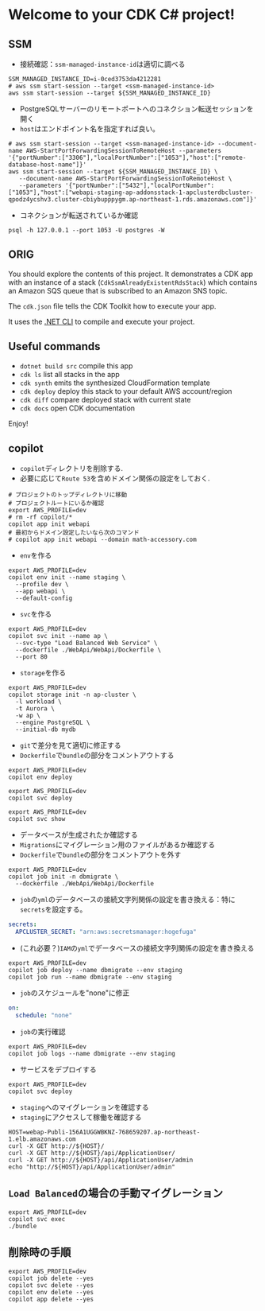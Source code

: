 # Welcome to your CDK C# project!

## SSM

- 接続確認：`ssm-managed-instance-id`は適切に調べる

```shell
SSM_MANAGED_INSTANCE_ID=i-0ced3753da4212281
# aws ssm start-session --target <ssm-managed-instance-id>
aws ssm start-session --target ${SSM_MANAGED_INSTANCE_ID}
```

- PostgreSQLサーバーのリモートポートへのコネクション転送セッションを開く
- `host`はエンドポイント名を指定すれば良い。

```shell
# aws ssm start-session --target <ssm-managed-instance-id> --document-name AWS-StartPortForwardingSessionToRemoteHost --parameters '{"portNumber":["3306"],"localPortNumber":["1053"],"host":["remote-database-host-name"]}'
aws ssm start-session --target ${SSM_MANAGED_INSTANCE_ID} \
   --document-name AWS-StartPortForwardingSessionToRemoteHost \
   --parameters '{"portNumber":["5432"],"localPortNumber":["1053"],"host":["webapi-staging-ap-addonsstack-1-apclusterdbcluster-qpodz4ycshv3.cluster-cbiybupppygm.ap-northeast-1.rds.amazonaws.com"]}'
````

- コネクションが転送されているか確認

```shell
psql -h 127.0.0.1 --port 1053 -U postgres -W
```

## ORIG
You should explore the contents of this project. It demonstrates a CDK app with an instance of a stack (`CdkSsmAlreadyExistentRdsStack`)
which contains an Amazon SQS queue that is subscribed to an Amazon SNS topic.

The `cdk.json` file tells the CDK Toolkit how to execute your app.

It uses the [.NET CLI](https://docs.microsoft.com/dotnet/articles/core/) to compile and execute your project.

## Useful commands

* `dotnet build src` compile this app
* `cdk ls`           list all stacks in the app
* `cdk synth`       emits the synthesized CloudFormation template
* `cdk deploy`      deploy this stack to your default AWS account/region
* `cdk diff`        compare deployed stack with current state
* `cdk docs`        open CDK documentation

Enjoy!

## copilot

- `copilot`ディレクトリを削除する.
- 必要に応じて`Route 53`を含めドメイン関係の設定をしておく.

```shell
# プロジェクトのトップディレクトリに移動
# プロジェクトルートにいるか確認
export AWS_PROFILE=dev
# rm -rf copilot/*
copilot app init webapi
# 最初からドメイン設定したいなら次のコマンド
# copilot app init webapi --domain math-accessory.com
```

- `env`を作る

```shell
export AWS_PROFILE=dev
copilot env init --name staging \
  --profile dev \
  --app webapi \
  --default-config
```

- `svc`を作る

```shell
export AWS_PROFILE=dev
copilot svc init --name ap \
  --svc-type "Load Balanced Web Service" \
  --dockerfile ./WebApi/WebApi/Dockerfile \
  --port 80
```

- `storage`を作る

```shell
export AWS_PROFILE=dev
copilot storage init -n ap-cluster \
  -l workload \
  -t Aurora \
  -w ap \
  --engine PostgreSQL \
  --initial-db mydb
```

- `git`で差分を見て適切に修正する
- `Dockerfile`で`bundle`の部分をコメントアウトする

```shell
export AWS_PROFILE=dev
copilot env deploy
```

```shell
export AWS_PROFILE=dev
copilot svc deploy
```

```shell
export AWS_PROFILE=dev
copilot svc show
```

- データベースが生成されたか確認する
- `Migrations`にマイグレーション用のファイルがあるか確認する
- `Dockerfile`で`bundle`の部分をコメントアウトを外す

```shell
export AWS_PROFILE=dev
copilot job init -n dbmigrate \
  --dockerfile ./WebApi/WebApi/Dockerfile
```

- `job`の`yml`のデータベースの接続文字列関係の設定を書き換える：特に`secrets`を設定する。

```yaml
secrets:
  APCLUSTER_SECRET: "arn:aws:secretsmanager:hogefuga"
```

- (これ必要？)`IAM`の`yml`でデータベースの接続文字列関係の設定を書き換える

```shell
export AWS_PROFILE=dev
copilot job deploy --name dbmigrate --env staging
copilot job run --name dbmigrate --env staging
```

- `job`のスケジュールを"none"に修正

```yaml
on:
  schedule: "none"
```

- `job`の実行確認

```shell
export AWS_PROFILE=dev
copilot job logs --name dbmigrate --env staging
```

- サービスをデプロイする

```shell
export AWS_PROFILE=dev
copilot svc deploy
```

- `staging`へのマイグレーションを確認する
- `staging`にアクセスして稼働を確認する

```shell
HOST=webap-Publi-156A1UGGWBKNZ-768659207.ap-northeast-1.elb.amazonaws.com
curl -X GET http://${HOST}/
curl -X GET http://${HOST}/api/ApplicationUser/
curl -X GET http://${HOST}/api/ApplicationUser/admin
echo "http://${HOST}/api/ApplicationUser/admin"
```

## `Load Balanced`の場合の手動マイグレーション

```shell
export AWS_PROFILE=dev
copilot svc exec
./bundle
```

## 削除時の手順

```shell
export AWS_PROFILE=dev
copilot job delete --yes
copilot svc delete --yes
copilot env delete --yes
copilot app delete --yes
```
